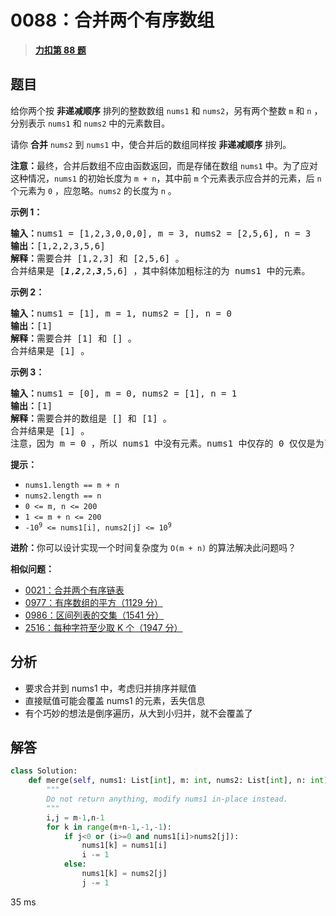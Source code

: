 # 0088：合并两个有序数组


> <u>**[力扣第 88 题](https://leetcode.cn/problems/merge-sorted-array/)**</u>

## 题目

<p>给你两个按 <strong>非递减顺序</strong> 排列的整数数组 <code>nums1</code><em> </em>和 <code>nums2</code>，另有两个整数 <code>m</code> 和 <code>n</code> ，分别表示 <code>nums1</code> 和 <code>nums2</code> 中的元素数目。</p>

<p>请你 <strong>合并</strong> <code>nums2</code><em> </em>到 <code>nums1</code> 中，使合并后的数组同样按 <strong>非递减顺序</strong> 排列。</p>

<p><strong>注意：</strong>最终，合并后数组不应由函数返回，而是存储在数组 <code>nums1</code> 中。为了应对这种情况，<code>nums1</code> 的初始长度为 <code>m + n</code>，其中前 <code>m</code> 个元素表示应合并的元素，后 <code>n</code> 个元素为 <code>0</code> ，应忽略。<code>nums2</code> 的长度为 <code>n</code> 。</p>



<p><strong>示例 1：</strong></p>

<pre>
<strong>输入：</strong>nums1 = [1,2,3,0,0,0], m = 3, nums2 = [2,5,6], n = 3
<strong>输出：</strong>[1,2,2,3,5,6]
<strong>解释：</strong>需要合并 [1,2,3] 和 [2,5,6] 。
合并结果是 [<em><strong>1</strong></em>,<em><strong>2</strong></em>,2,<em><strong>3</strong></em>,5,6] ，其中斜体加粗标注的为 nums1 中的元素。
</pre>

<p><strong>示例 2：</strong></p>

<pre>
<strong>输入：</strong>nums1 = [1], m = 1, nums2 = [], n = 0
<strong>输出：</strong>[1]
<strong>解释：</strong>需要合并 [1] 和 [] 。
合并结果是 [1] 。
</pre>

<p><strong>示例 3：</strong></p>

<pre>
<strong>输入：</strong>nums1 = [0], m = 0, nums2 = [1], n = 1
<strong>输出：</strong>[1]
<strong>解释：</strong>需要合并的数组是 [] 和 [1] 。
合并结果是 [1] 。
注意，因为 m = 0 ，所以 nums1 中没有元素。nums1 中仅存的 0 仅仅是为了确保合并结果可以顺利存放到 nums1 中。
</pre>



<p><strong>提示：</strong></p>

<ul>
<li><code>nums1.length == m + n</code></li>
<li><code>nums2.length == n</code></li>
<li><code>0 &lt;= m, n &lt;= 200</code></li>
<li><code>1 &lt;= m + n &lt;= 200</code></li>
<li><code>-10<sup>9</sup> &lt;= nums1[i], nums2[j] &lt;= 10<sup>9</sup></code></li>
</ul>



<p><strong>进阶：</strong>你可以设计实现一个时间复杂度为 <code>O(m + n)</code> 的算法解决此问题吗？</p>


**相似问题：**
- [0021：合并两个有序链表](/leetcode/0021)
- [0977：有序数组的平方（1129 分）](/leetcode/0977)
- [0986：区间列表的交集（1541 分）](/leetcode/0986)
- [2516：每种字符至少取 K 个（1947 分）](/leetcode/2516)


## 分析

- 要求合并到 nums1 中，考虑归并排序并赋值
- 直接赋值可能会覆盖 nums1 的元素，丢失信息
- 有个巧妙的想法是倒序遍历，从大到小归并，就不会覆盖了

## 解答

```python
class Solution:
    def merge(self, nums1: List[int], m: int, nums2: List[int], n: int) -> None:
        """
        Do not return anything, modify nums1 in-place instead.
        """
        i,j = m-1,n-1
        for k in range(m+n-1,-1,-1):
            if j<0 or (i>=0 and nums1[i]>nums2[j]):
                nums1[k] = nums1[i]
                i -= 1
            else:
                nums1[k] = nums2[j]
                j -= 1
```
35 ms


